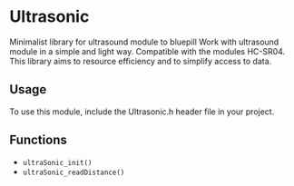 # Ultrasonic

Minimalist library for ultrasound module to bluepill
Work with ultrasound module in a simple and light way. Compatible with the modules HC-SR04. This library aims to resource efficiency and to simplify access to data.

## Usage

To use this module, include the Ultrasonic.h header file in your project. 

## Functions
- `ultraSonic_init()`
- `ultraSonic_readDistance()`

